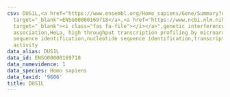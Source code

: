 ```yaml
---
csv: DUS1L,<a href="https://www.ensembl.org/Homo_sapiens/Gene/Summary?db=core;g=ENSG00000169718"
  target="_blank">ENSG00000169718</a>,<a href="https://www.ncbi.nlm.nih.gov/pubmed/17216044"
  target="_blank"><i class="fas fa-file"></i></a>",genetic interference,functional
  association,HeLa, high throughput transcription profiling by microarray,nucleotide
  sequence identification,nucleotide sequence identification,transcriptional regulation,up-regulates
  activity
data_alias: DUS1L
data_id: ENSG00000169718
data_numevidence: 1
data_species: Homo sapiens
data_taxid: '9606'
title: DUS1L
---
```

